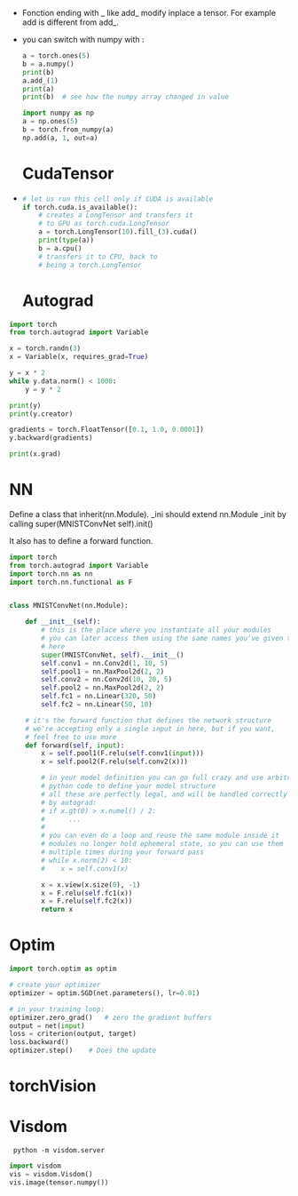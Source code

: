 * Fonction ending with _ like add_ modify inplace a tensor. For example add is different from add_.

* you can switch with numpy with : 

  ```python
  a = torch.ones(5)
  b = a.numpy()
  print(b)
  a.add_(1)
  print(a)
  print(b) 	# see how the numpy array changed in value

  import numpy as np
  a = np.ones(5)
  b = torch.from_numpy(a)
  np.add(a, 1, out=a)

  ```

  # CudaTensor

* ```python
  # let us run this cell only if CUDA is available
  if torch.cuda.is_available():
      # creates a LongTensor and transfers it
      # to GPU as torch.cuda.LongTensor
      a = torch.LongTensor(10).fill_(3).cuda()
      print(type(a))
      b = a.cpu()
      # transfers it to CPU, back to
      # being a torch.LongTensor
  ```

  # Autograd

```python
import torch
from torch.autograd import Variable

x = torch.randn(3)
x = Variable(x, requires_grad=True)

y = x * 2
while y.data.norm() < 1000:
    y = y * 2

print(y)
print(y.creator)

gradients = torch.FloatTensor([0.1, 1.0, 0.0001])
y.backward(gradients)

print(x.grad)
```



# NN

Define a class that inherit(nn.Module). _ini should extend nn.Module _init by calling super(MNISTConvNet self).init()

It also has to define a forward function.



```python
import torch
from torch.autograd import Variable
import torch.nn as nn
import torch.nn.functional as F


class MNISTConvNet(nn.Module):

    def __init__(self):
        # this is the place where you instantiate all your modules
        # you can later access them using the same names you've given them in
        # here
        super(MNISTConvNet, self).__init__()
        self.conv1 = nn.Conv2d(1, 10, 5)
        self.pool1 = nn.MaxPool2d(2, 2)
        self.conv2 = nn.Conv2d(10, 20, 5)
        self.pool2 = nn.MaxPool2d(2, 2)
        self.fc1 = nn.Linear(320, 50)
        self.fc2 = nn.Linear(50, 10)

    # it's the forward function that defines the network structure
    # we're accepting only a single input in here, but if you want,
    # feel free to use more
    def forward(self, input):
        x = self.pool1(F.relu(self.conv1(input)))
        x = self.pool2(F.relu(self.conv2(x)))

        # in your model definition you can go full crazy and use arbitrary
        # python code to define your model structure
        # all these are perfectly legal, and will be handled correctly
        # by autograd:
        # if x.gt(0) > x.numel() / 2:
        #      ...
        #
        # you can even do a loop and reuse the same module inside it
        # modules no longer hold ephemeral state, so you can use them
        # multiple times during your forward pass
        # while x.norm(2) < 10:
        #    x = self.conv1(x)

        x = x.view(x.size(0), -1)
        x = F.relu(self.fc1(x))
        x = F.relu(self.fc2(x))
        return x
```

# Optim

```python
import torch.optim as optim

# create your optimizer
optimizer = optim.SGD(net.parameters(), lr=0.01)

# in your training loop:
optimizer.zero_grad()   # zero the gradient buffers
output = net(input)
loss = criterion(output, target)
loss.backward()
optimizer.step()    # Does the update
```



# torchVision

# Visdom

```shell
 python -m visdom.server
```

```python
import visdom
vis = visdom.Visdom()
vis.image(tensor.numpy())
```